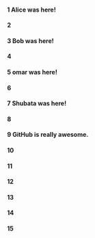 #### 1 Alice was here!
#### 2
#### 3 Bob was here!
#### 4
#### 5 omar was here!
#### 6
#### 7 Shubata was here!
#### 8
#### 9 GitHub is really awesome.
#### 10
#### 11
#### 12
#### 13
#### 14
#### 15